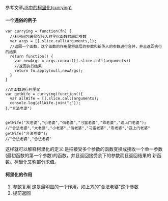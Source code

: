 参考文章[JS中的柯里化(currying)](http://www.zhangxinxu.com/wordpress/2013/02/js-currying/)
#### 一个通俗的例子
```
var currying = function(fn) {
  //利用闭包来保存传入柯里化函数的底层参数
  var args = [].slice.call(arguments,1);
  //返回一个函数，这个函数的作用是将底层的参数和新传入的参数进行合并，并且返回执行的结果
  return function() {
    var newArgs = args.concat([].slice.call(arguments))
    //返回执行结果
    return fn.apply(null,newArgs);
  }
}

//对函数进行柯里化
var getWife = currying(function(){
  var allWife = [].slice.call(arguments);
  console.log(allWife.join(";"));
},"合法老婆")


getWife("大老婆","小老婆","俏老婆","刁蛮老婆","乖老婆","送上门老婆");
//"合法老婆","大老婆","小老婆","俏老婆","刁蛮老婆","乖老婆","送上门老婆"
getWife("合法老婆");
//"合法老婆","合法老婆"
```
这样就可以解释柯里化的定义:是把接受多个参数的函数变换成接收一个单一参数(最初函数的第一个参数)的函数，并且返回接受余下的参数而且返回结果的
新函数。柯里化又称部分求值。

#### 柯里化的作用
1. 参数复用
这是最明显的一个作用，如上方的"合法老婆"这个参数
2. 提前返回
